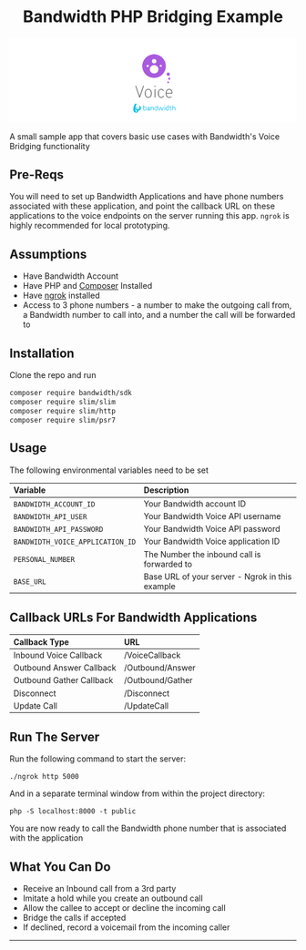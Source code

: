 <div align="center">

# Bandwidth PHP Bridging Example

![BW_all](../../.readme_images/BW_Voice.png)

</div>

A small sample app that covers basic use cases with Bandwidth's Voice Bridging functionality

## Pre-Reqs

You will need to set up Bandwidth Applications and have phone numbers associated with these application, and point the callback URL on these applications to the voice endpoints on the server running this app. `ngrok` is highly recommended for local prototyping.

## Assumptions

* Have Bandwidth Account
* Have PHP and [Composer](https://getcomposer.org/download/) Installed
* Have [ngrok](https://ngrok.com) installed
* Access to 3 phone numbers - a number to make the outgoing call from, a Bandwidth number to call into, and a number the call will be forwarded to

## Installation

Clone the repo and run

```
composer require bandwidth/sdk
composer require slim/slim
composer require slim/http
composer require slim/psr7
```

## Usage

The following environmental variables need to be set

| Variable                         | Description                                         |
|:---------------------------------|:----------------------------------------------------|
| `BANDWIDTH_ACCOUNT_ID`           | Your Bandwidth account ID                           |
| `BANDWIDTH_API_USER`             | Your Bandwidth Voice API username                   |
| `BANDWIDTH_API_PASSWORD`         | Your Bandwidth Voice API password                   |
| `BANDWIDTH_VOICE_APPLICATION_ID` | Your Bandwidth Voice application ID                 |
| `PERSONAL_NUMBER`                | The Number the inbound call is forwarded to         |
| `BASE_URL`                       | Base URL of your server - Ngrok in this example     |

## Callback URLs For Bandwidth Applications

| Callback Type             | URL                   |
|:--------------------------|:----------------------|
| Inbound Voice Callback    | <url>/VoiceCallback   |
| Outbound Answer Callback  | <url>/Outbound/Answer |
| Outbound Gather Callback  | <url>/Outbound/Gather |
| Disconnect                | <url>/Disconnect      |
| Update Call               | <url>/UpdateCall      |


## Run The Server
Run the following command to start the server:
```
./ngrok http 5000
```

And in a separate terminal window from within the project directory:
```
php -S localhost:8000 -t public
```

You are now ready to call the Bandwidth phone number that is associated with the application

## What You Can Do

* Receive an Inbound call from a 3rd party
* Imitate a hold while you create an outbound call
* Allow the callee to accept or decline the incoming call
* Bridge the calls if accepted
* If declined, record a voicemail from the incoming caller

---
